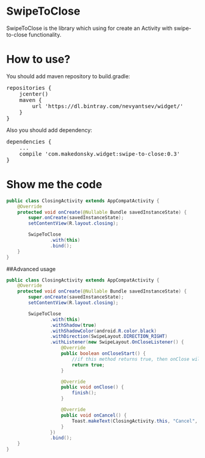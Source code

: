 # SwipeToClose
SwipeToClose is the library which using for create an Activity with swipe-to-close functionality.

# How to use?
You should add maven repository to build.gradle:
<pre>
repositories {
	jcenter()
	maven {
		url 'https://dl.bintray.com/nevyantsev/widget/'
	}
}
</pre>
Also you should add dependency:
<pre>
dependencies {
	...
	compile 'com.makedonsky.widget:swipe-to-close:0.3'
}
</pre>

# Show me the code

```java
public class ClosingActivity extends AppCompatActivity {
    @Override
    protected void onCreate(@Nullable Bundle savedInstanceState) {
        super.onCreate(savedInstanceState);
        setContentView(R.layout.closing);

        SwipeToClose
                .with(this)
                .bind();
    }
}
```

##Advanced usage

```java
public class ClosingActivity extends AppCompatActivity {
    @Override
    protected void onCreate(@Nullable Bundle savedInstanceState) {
        super.onCreate(savedInstanceState);
        setContentView(R.layout.closing);

        SwipeToClose
                .with(this)
				.withShadow(true)
				.withShadowColor(android.R.color.black)
				.withDirection(SwipeLayout.DIRECTION_RIGHT)
				.withListener(new SwipeLayout.OnCloseListener() {
                    @Override
                    public boolean onCloseStart() {
						//if this method returns true, then onClose will be called
                        return true;
                    }

                    @Override
                    public void onClose() {
						finish();
                    }

                    @Override
                    public void onCancel() {
						Toast.makeText(ClosingActivity.this, "Cancel", Toast.LENGTH_LONG).show();
                    }
                })
                .bind();
    }
}
```

